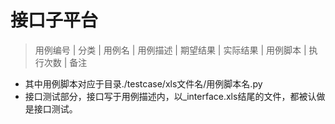 
接口子平台
========
>用例编号 | 分类 | 用例名 | 用例描述 | 期望结果 | 实际结果 | 用例脚本 | 执行次数 | 备注

- 其中用例脚本对应于目录./testcase/xls文件名/用例脚本名.py
- 接口测试部分，接口写于用例描述内，以_interface.xls结尾的文件，都被认做是接口测试。

